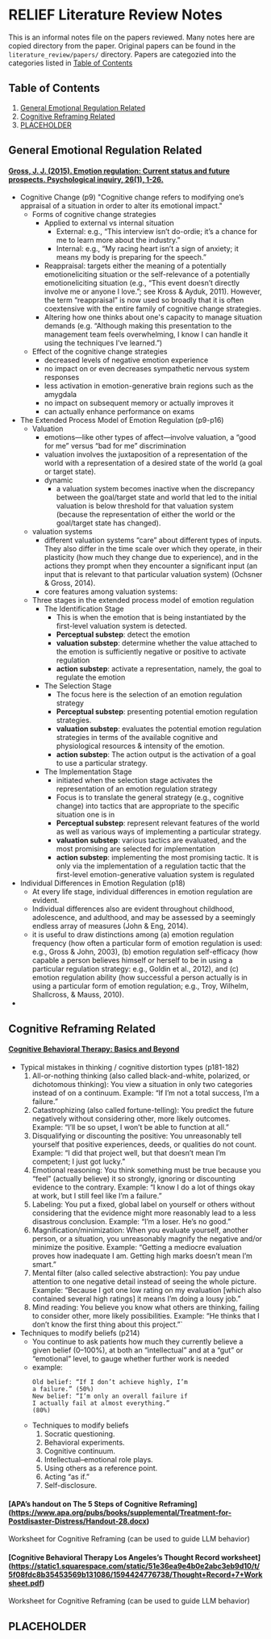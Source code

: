 # RELIEF Literature Review Notes

This is an informal notes file on the papers reviewed. Many notes here are copied directory from the paper. Original papers can be found in the `literature_review/papers/` directory. Papers are categozied into the categories listed in [Table of Contents](#table-of-contents)

## Table of Contents
1. [General Emotional Regulation Related](#general-emotional-regulation-related)
2. [Cognitive Reframing Related](#cognitive-reframing-related)
3. [PLACEHOLDER](#placeholder)

## General Emotional Regulation Related

#### [Gross, J. J. (2015). Emotion regulation: Current status and future prospects. Psychological inquiry, 26(1), 1-26.](https://static1.squarespace.com/static/55917f64e4b0cd3b4705b68c/t/55b7e684e4b07abddd481bf2/1438115460672/Gross+%282015%29+Emotion+Regulation-+Current+status+and+future+inquiry.PDF)
- Cognitive Change (p9)
    "Cognitive change refers to modifying one’s appraisal of a situation in order to alter its emotional impact."
    - Forms of cognitive change strategies
        - Applied to external vs internal situation
            - External: e.g., “This interview isn’t do-ordie; it’s a chance for me to learn more about the industry.”
            - Internal: e.g., “My racing heart isn’t a sign of anxiety; it means my body is preparing for the speech.”
        - Reappraisal: targets either the meaning of a potentially emotioneliciting situation or the self-relevance of a potentially emotioneliciting situation (e.g., “This event doesn’t directly involve me or anyone I love.”; see Kross & Ayduk, 2011). However, the term “reappraisal” is now used so broadly that it is often coextensive with the entire family of cognitive change strategies.
        - Altering how one thinks about one's capacity to manage situation demands (e.g. “Although making this presentation to the management team feels overwhelming, I know I can handle it using the techniques I’ve learned.”)
    - Effect of the cognitive change strategies
        - decreased levels of negative emotion experience
        - no impact on or even decreases sympathetic nervous system responses
        - less activation in emotion-generative brain regions such as the amygdala
        - no impact on subsequent memory or actually improves it
        - can actually enhance performance on exams 
- The Extended Process Model of Emotion Regulation (p9-p16)
    - Valuation
        - emotions—like other types of affect—involve valuation, a “good for me” versus “bad for me” discrimination
        - valuation involves the juxtaposition of a representation of the world with a representation of a desired state of the world (a goal or target state). 
        - dynamic
            - a valuation system becomes inactive when the discrepancy between the goal/target state and world that led to the initial valuation is below threshold for that valuation system (because the representation of either the world or the goal/target state has changed).
    - valuation systems
        - different valuation systems “care” about different types of inputs. They also differ in the time scale over which they operate, in their plasticity (how much they change due to experience), and in the actions they prompt when they encounter a significant input (an input that is relevant to that particular valuation system) (Ochsner & Gross, 2014).
        - core features among valuation systems:
    - Three stages in the extended process model of emotion regulation
        - The Identification Stage
            - This is when the emotion that is being instantiated by the first-level valuation system is detected. 
            - **Perceptual substep**: detect the emotion
            - **valuation substep**: determine whether the value attached to the emotion is sufficiently negative or positive to activate regulation
            - **action substep**: activate a representation, namely, the goal to regulate the emotion
        - The Selection Stage
            - The focus here is the selection of an emotion regulation strategy
            - **Perceptual substep**: presenting potential emotion regulation strategies. 
            - **valuation substep**:  evaluates the potential emotion regulation strategies in terms of the available cognitive and physiological resources & intensity of the emotion.
            - **action substep**: The action output is the activation of a goal to use a particular strategy.
        - The Implementation Stage
            - initiated when the selection stage activates the representation of an emotion regulation strategy
            - Focus is to translate the general strategy (e.g., cognitive change) into tactics that are appropriate to the specific situation one is in
            - **Perceptual substep**: represent relevant features of the world as well as various ways of implementing a particular strategy.
            - **valuation substep**: various tactics are evaluated, and the most promising are selected for implementation
            - **action substep**: implementing the most promising tactic. It is only via the implementation of a regulation tactic that the first-level emotion-generative valuation system is regulated
- Individual Differences in Emotion Regulation (p18)
    - At every life stage, individual differences in emotion regulation are evident. 
    - Individual differences also are evident throughout childhood, adolescence, and adulthood, and may be assessed by a seemingly endless array of measures (John & Eng, 2014). 
    - it is useful to draw distinctions among (a) emotion regulation frequency (how often a particular form of emotion regulation is used: e.g., Gross & John, 2003), (b) emotion regulation self-efficacy (how capable a person believes himself or herself to be in using a particular regulation strategy: e.g., Goldin et al., 2012), and (c) emotion regulation ability (how successful a person actually is in using a particular form of emotion regulation; e.g., Troy, Wilhelm, Shallcross, & Mauss, 2010). 
- 

## Cognitive Reframing Related

#### [Cognitive Behavioral Therapy: Basics and Beyond](https://img3.reoveme.com/m/be38edbbfc79330a.pdf)
-  Typical mistakes in thinking / cognitive distortion types (p181-182)
    1. All-or-nothing thinking (also called black-and-white, polarized, or dichotomous thinking): You view a situation in only two categories instead of on a continuum. Example: “If I’m not a total success, I’m a failure.”
    2. Catastrophizing (also called fortune-telling): You predict the future negatively without considering other, more likely outcomes. Example: “I’ll be so upset, I won’t be able to function at all.”
    3. Disqualifying or discounting the positive: You unreasonably tell yourself that positive experiences, deeds, or qualities do not count. Example: “I did that project well, but that doesn’t mean I’m competent; I just got lucky.”
    4. Emotional reasoning: You think something must be true because you “feel” (actually believe) it so strongly, ignoring or discounting evidence to the contrary. Example: “I know I do a lot of things okay at work, but I still feel like I’m a failure.”
    5. Labeling: You put a fixed, global label on yourself or others without considering that the evidence might more reasonably lead to a less disastrous conclusion. Example: “I’m a loser. He’s no good.”
    6. Magnification/minimization: When you evaluate yourself, another person, or a situation, you unreasonably magnify the negative and/or minimize the positive. Example: “Getting a mediocre evaluation proves how inadequate I am. Getting high marks doesn’t mean I’m smart.”
    7. Mental filter (also called selective abstraction): You pay undue attention to one negative detail instead of seeing the whole picture. Example: “Because I got one low rating on my evaluation [which also contained several high ratings] it means I’m doing a lousy job.”
    8. Mind reading: You believe you know what others are thinking, failing to consider other, more likely possibilities. Example: “He thinks that I don’t know the first thing about this project.”`
- Techniques to modify beliefs (p214)
    - You continue to ask patients how much they currently believe a given belief (0–100%), at both an “intellectual” and at a “gut” or “emotional” level, to gauge whether further work is needed
    - example:
        ```
        Old belief: “If I don’t achieve highly, I’m
        a failure.” (50%)
        New belief: “I’m only an overall failure if
        I actually fail at almost everything.”
        (80%)
        ```
    - Techniques to modify beliefs
        1. Socratic questioning.
        2. Behavioral experiments.
        3. Cognitive continuum.
        4. Intellectual–emotional role plays.
        5. Using others as a reference point.
        6. Acting “as if.”
        7. Self-disclosure.

#### [APA’s handout on The 5 Steps of Cognitive Reframing] (https://www.apa.org/pubs/books/supplemental/Treatment-for-Postdisaster-Distress/Handout-28.docx)

Worksheet for Cognitive Reframing (can be used to guide LLM behavior)

#### [Cognitive Behavioral Therapy Los Angeles’s Thought Record worksheet] (https://static1.squarespace.com/static/51e36ea9e4b0e2abc3eb9d10/t/5f08fdc8b35453569b131086/1594424776738/Thought+Record+7+Worksheet.pdf) 

Worksheet for Cognitive Reframing (can be used to guide LLM behavior)

## PLACEHOLDER
